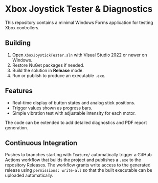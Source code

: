 # Xbox Joystick Tester & Diagnostics

This repository contains a minimal Windows Forms application for testing Xbox controllers.

## Building

1. Open `XboxJoystickTester.sln` with Visual Studio 2022 or newer on Windows.
2. Restore NuGet packages if needed.
3. Build the solution in **Release** mode.
4. Run or publish to produce an executable `.exe`.

## Features

- Real-time display of button states and analog stick positions.
- Trigger values shown as progress bars.
- Simple vibration test with adjustable intensity for each motor.

The code can be extended to add detailed diagnostics and PDF report generation.

## Continuous Integration

Pushes to branches starting with `Feature/` automatically trigger a GitHub Actions workflow that builds the project and publishes a `.exe` to the repository Releases.
The workflow grants write access to the generated release using `permissions: write-all` so that the built executable can be uploaded automatically.
